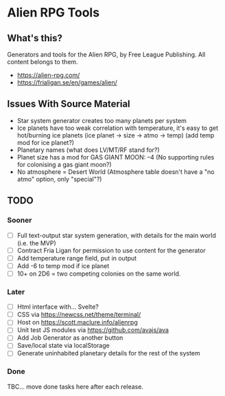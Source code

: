 # Alien RPG Tools

## What's this?

Generators and tools for the Alien RPG, by Free League Publishing. All content belongs to them.

* https://alien-rpg.com/
* https://frialigan.se/en/games/alien/

## Issues With Source Material

* Star system generator creates too many planets per system
* Ice planets have too weak correlation with temperature, it's easy to get hot/burning ice planets (ice planet -> size -> atmo -> temp) (add temp mod for ice planet?)
* Planetary names (what does LV/MT/RF stand for?)
* Planet size has a mod for GAS GIANT MOON: –4 (No supporting rules for colonising a gas giant moon?)
* No atmosphere = Desert World (Atmosphere table doesn't have a "no atmo" option, only "special"?)

## TODO

### Sooner

* [ ] Full text-output star system generation, with details for the main world (i.e. the MVP)
* [ ] Contract Fria Ligan for permission to use content for the generator
* [ ] Add temperature range field, put in output
* [ ] Add -6 to temp mod if ice planet
* [ ] 10+ on 2D6 = two competing colonies on the same world.

### Later

* [ ] Html interface with... Svelte?
* [ ] CSS via https://newcss.net/theme/terminal/
* [ ] Host on https://scott.maclure.info/alienrpg
* [ ] Unit test JS modules via https://github.com/avajs/ava
* [ ] Add Job Generator as another button
* [ ] Save/local state via localStorage
* [ ] Generate uninhabited planetary details for the rest of the system

### Done

TBC... move done tasks here after each release.
